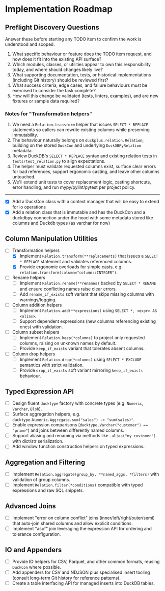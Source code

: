 # Implementation Roadmap

## Preflight Discovery Questions
Answer these before starting any TODO item to confirm the work is understood and scoped.
1. What specific behaviour or feature does the TODO item request, and how does it fit into the existing API surface?
2. Which modules, classes, or utilities appear to own this responsibility today, and where should changes likely live?
3. What supporting documentation, tests, or historical implementations (including Git history) should be reviewed first?
4. What success criteria, edge cases, and failure behaviours must be exercised to consider the task complete?
5. How will this change be validated (tests, linters, examples), and are new fixtures or sample data required?

### Notes for "Transformation helpers"
1. We need a `Relation.transform` helper that issues `SELECT * REPLACE` statements so callers can rewrite existing columns while preserving immutability.
2. The behaviour naturally belongs on `duckplus.relation.Relation`, building on the stored `DuckCon` and underlying `DuckDBPyRelation` metadata.
3. Review DuckDB's `SELECT * REPLACE` syntax and existing relation tests in `tests/test_relation.py` to align expectations.
4. The helper must validate requested columns exist, surface clear errors for bad references, support ergonomic casting, and leave other columns untouched.
5. We'll extend unit tests to cover replacement logic, casting shortcuts, error handling, and run mypy/pylint/pytest per project policy.

---

- [x] Add a DuckCon class with a context manager that will be easy to extend for io operations
- [x] Add a relation class that is immutable and has the DuckCon and a duckdbpy connection under the hood with some metadata stored like columns and Duckdb types (as varchar for now)

## Column Manipulation Utilities
- [ ] Transformation helpers
  - [x] Implement `Relation.transform(**replacements)` that issues a `SELECT * REPLACE` statement and validates referenced columns.
  - [x] Provide ergonomic overloads for simple casts, e.g. `relation.transform(column="column::INTEGER")`.
- [ ] Rename helpers
  - [ ] Implement `Relation.rename(**renames)` backed by `SELECT * RENAME` and ensure conflicting names raise clear errors.
  - [ ] Add `rename_if_exists` soft variant that skips missing columns with warnings/logging.
- [ ] Column addition helpers
  - [ ] Implement `Relation.add(**expressions)` using `SELECT *, <expr> AS <alias>`.
  - [ ] Support dependent expressions (new columns referencing existing ones) with validation.
- [ ] Column subset helpers
  - [ ] Implement `Relation.keep(*columns)` to project only requested columns, raising on unknown names by default.
  - [ ] Provide `keep_if_exists` variant that tolerates absent columns.
- [ ] Column drop helpers
  - [ ] Implement `Relation.drop(*columns)` using `SELECT * EXCLUDE` semantics with strict validation.
  - [ ] Provide `drop_if_exists` soft variant mirroring `keep_if_exists` behaviour.

## Typed Expression API
- [ ] Design fluent `ducktype` factory with concrete types (e.g. `Numeric`, `Varchar`, `Blob`).
- [ ] Surface aggregation helpers, e.g. `ducktype.Numeric.Aggregate.sum("sales") -> "sum(sales)"`.
- [ ] Enable expression comparisons (`ducktype.Varchar("customer") == "prime"`) and joins between differently named columns.
- [ ] Support aliasing and renaming via methods like `.alias("my_customer")` with dict/str serialization.
- [ ] Add window function construction helpers on typed expressions.

## Aggregation and Filtering
- [ ] Implement `Relation.aggregate(group_by, **named_aggs, *filters)` with validation of group columns.
- [ ] Implement `Relation.filter(*conditions)` compatible with typed expressions and raw SQL snippets.

## Advanced Joins
- [ ] Implement "error on column conflict" joins (inner/left/right/outer/semi) that auto-join shared columns and allow explicit conditions.
- [ ] Implement "asof" join leveraging the expression API for ordering and tolerance configuration.

## IO and Appenders
- [ ] Provide IO helpers for CSV, Parquet, and other common formats, reusing `DuckCon` where possible.
- [ ] Add appenders for CSV and NDJSON plus specialised insert tooling (consult long-term Git history for reference patterns).
- [ ] Create a table interfacing API for managed inserts into DuckDB tables.
